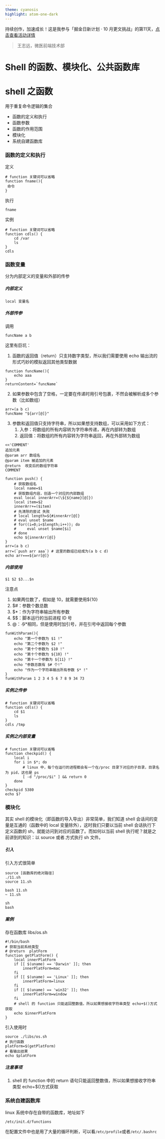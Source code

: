 ```yaml
---
theme: cyanosis
highlight: atom-one-dark
---
```

持续创作，加速成长！这是我参与「掘金日新计划 · 10 月更文挑战」的第11天，[点击查看活动详情](https://juejin.cn/post/7147654075599978532)
> 王志远，微医前端技术部
# Shell 的函数、模块化、公共函数库
# shell 之函数

用于重复命令逻辑的集合

- 函数的定义和执行
- 函数参数
- 函数的作用范围
- 模块化
- 系统自建函数库

### 函数的定义和执行

定义

```shell
# function 关键词可以省略
function fname(){
 命令
}
```

执行

```
fname
```

实例

```shell
# function 关键词可以省略
function cdls() {
    cd /var
    ls
}
cdls
```

### 函数变量

分为内部定义的变量和外部的传参

##### 内部定义

```
local 变量名
```

##### 外部传参

调用

```
funcName a b
```

这里有巨坑：

1. 函数的返回值（return）只支持数字类型，所以我们需要使用 echo 输出流的形式巧妙的模拟返回其他类型数据

```shell
function funcName(){
	echo aaa
}
returnContent=`funcName`
```

2. 如果参数中包含了空格，一定要在传递时用引号包裹，不然会被解析成多个参数（比如数组）

```shell
arr=(a b c)
funcName "${arr[@]}"
```

3. 参数和返回值只支持字符串，所以如果想支持数组，可以采用如下方式：
   1. 入参：将数组的所有内容转为字符串传递，再在内部转为数组
   2. 返回值：将数组的所有内容转为字符串返回，再在外部转为数组

```shell
<<'COMMENT'
追加元素
@param arr 数组名
@param item 被追加的元素
@return  改变后的数组字符串
COMMENT

function push() {
    # 获取数组名
    local name=$1
    # 获取数组内容，创造一个对应的内部数组
    eval local innerArr=(\${${name}[@]})
    local item=$2
    innerArr+=($item)
    # 先清除的尝试 失败
    # local length=${#innerArr[@]}
    # eval unset $name 
    # for((i=0;i<$length;i++)); do
    #     eval unset $name[$i]
    # done
    echo ${innerArr[@]}
}
arr=(a b c)
arr=(`push arr aaa`) # 这里的数组已经成为(a b c d)
echo arr===${arr[@]}
```

##### 内部使用

```
$1 $2 $3...$n
```

注意点

1. 如果两位数了，假如是 10，就需要使用${10}
2. $#：参数个数总数
3. $*：作为字符串输出所有参数
4. $$：脚本运行的当前进程 ID 号
5. $@：与$*相同，但是使用时加引号，并在引号中返回每个参数

```shell
funWithParam(){
    echo "第一个参数为 $1 !"
    echo "第二个参数为 $2 !"
    echo "第十个参数为 $10 !"
    echo "第十个参数为 ${10} !"
    echo "第十一个参数为 ${11} !"
    echo "参数总数有 $# 个!"
    echo "作为一个字符串输出所有参数 $* !"
}
funWithParam 1 2 3 4 5 6 7 8 9 34 73
```

##### 实例之传参

```shell
# function 关键词可以省略
function cdls() {
    cd $1
    ls
}
cdls /tmp
```

##### 实例之内部变量

```shell
# function 关键词可以省略
function checkpid() {
    local i
    for i in $*; do
        # linux 中，每个在运行的进程都会有一个在/proc 目录下对应的子目录，目录名为 pid，这也是 ps
        [ -d "/proc/$i" ] && return 0
    done
}
checkpid 5380
echo $?
```

### 模块化

其实 shell 的模块化（即函数的导入导出）非常简单，我们知道 shell 会话间的变量是互通的（函数中的 local 变量除外），这时我们只要以当前 shell 会话执行下定义函数的 sh，就能访问到对应的函数了。而如何以当前 shell 执行呢？就是之前讲到的知识：以 source 或者.方式执行 sh 文件。

##### 引入

引入方式很简单

```
source [函数库的绝对路径]
./11.sh
source 11.sh

bash 11.sh
~ 11.sh

sh
bash
```

##### 案例

存在函数库 libs/os.sh

```shell
#!/bin/bash
# 获取当前系统类型
# @return  platForm
function getPlatForm() {
    local innerPlatForm
    if [[ $(uname) == 'Darwin' ]]; then
        innerPlatForm=mac
    fi
    if [[ $(uname) == 'Linux' ]]; then
        innerPlatForm=linux
    fi
    if [[ $(uname) == 'win32' ]]; then
        innerPlatForm=window
    fi
    # shell 的 function 只能返回整数值，所以如果想接收字符串类型 echo+$()方式获取
    echo $innerPlatForm
}
```

引入使用时

```shell
source ./libs/os.sh
# 执行函数
platForm=$(getPlatForm)
# 看输出结果
echo $platForm
```

##### 注意事项

1. shell 的 function 中的 return 语句只能返回整数值，所以如果想接收字符串类型 echo+$()方式获取

### 系统自建函数库

linux 系统中存在自带的函数库，地址如下

```
/etc/init.d/functions
```

在配置文件中也是用了大量的循环判断，可以看`/etc/profile`或者`/etc/.bashrc`

